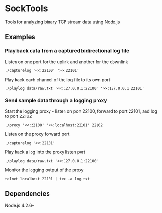 # SockTools
Tools for analyzing binary TCP stream data using Node.js

## Examples

### Play back data from a captured bidirectional log file
Listen on one port for the uplink and another for the downlink
```
./capturelog '<<:22100' '>>:22101'  
```

Play back each channel of the log file to its own port  
```
./playlog data/raw.txt '<<:127.0.0.1:22100' '>>:127.0.0.1:22101'  
```

### Send sample data through a logging proxy
Start the logging proxy - listen on port 22100, forward to port 22101, and log to port 22102  
```
./proxy '<<:22100' '>>:localhost:22101' 22102  
```

Listen on the proxy forward port  
```
./capturelog '<<:22101'  
```

Play back a log into the proxy listen port  
```
./playlog data/raw.txt '<<:127.0.0.1:22100'  
```

Monitor the logging output of the proxy  
```
telnet localhost 22101 | tee -a log.txt  
```

## Dependencies
Node.js 4.2.6+


